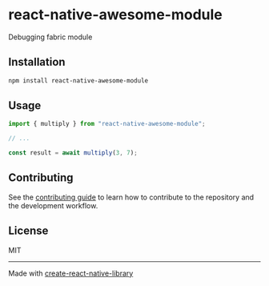 # react-native-awesome-module
Debugging fabric module
## Installation

```sh
npm install react-native-awesome-module
```

## Usage

```js
import { multiply } from "react-native-awesome-module";

// ...

const result = await multiply(3, 7);
```

## Contributing

See the [contributing guide](CONTRIBUTING.md) to learn how to contribute to the repository and the development workflow.

## License

MIT

---

Made with [create-react-native-library](https://github.com/callstack/react-native-builder-bob)
